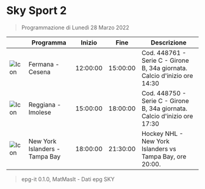 # Sky Sport 2
> Programmazione di Lunedì 28 Marzo 2022

||Programma|Inizio|Fine|Descrizione|
|---|---|---|---|---|
|![Icon](https://guidatv.sky.it/uuid/17eeb9c9-3d0e-4659-a5e8-7b4d73a34fe8/cover?md5ChecksumParam=f437c3f9c118bf70fd291145053ff5f3)|Fermana - Cesena|12:00:00|15:00:00|Cod. 448761 - Serie C - Girone B, 34a giornata. Calcio d&#039;inizio ore 14:30
|![Icon](https://guidatv.sky.it/uuid/b9edeac9-35b1-4fd2-a326-a82ff2bbe53d/cover?md5ChecksumParam=428b584eba757e05db65c8b86dd56fff)|Reggiana - Imolese|15:00:00|18:00:00|Cod. 448750 - Serie C - Girone B, 34a giornata. Calcio d&#039;inizio ore 17:30
|![Icon](https://guidatv.sky.it/uuid/86f2a3c7-f6c7-4950-9acc-9261a561fa9b/cover?md5ChecksumParam=d72932bc6cf8099eee787d3bd15f1f34)|New York Islanders - Tampa Bay|18:00:00|21:30:00|Hockey NHL - New York Islanders vs Tampa Bay, ore 20:00.



 > epg-it 0.1.0, MatMasIt - Dati epg SKY